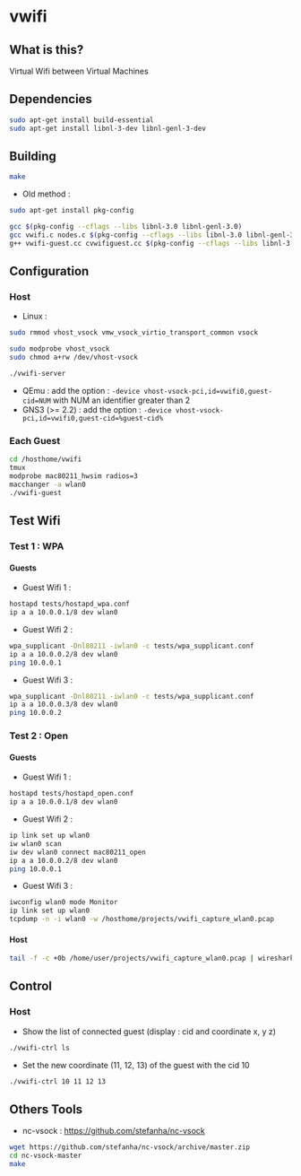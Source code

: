 # vwifi

## What is this?

Virtual Wifi between Virtual Machines

## Dependencies

```bash
sudo apt-get install build-essential
sudo apt-get install libnl-3-dev libnl-genl-3-dev
```

## Building

```bash
make
```

* Old method :

```bash
sudo apt-get install pkg-config

gcc $(pkg-config --cflags --libs libnl-3.0 libnl-genl-3.0)
gcc vwifi.c nodes.c $(pkg-config --cflags --libs libnl-3.0 libnl-genl-3.0) -o vwifi
g++ vwifi-guest.cc cvwifiguest.cc $(pkg-config --cflags --libs libnl-3.0 libnl-genl-3.0) -o vwifi -lpthread -DDEBUG
```


## Configuration

### Host

 - Linux :

```bash
sudo rmmod vhost_vsock vmw_vsock_virtio_transport_common vsock

sudo modprobe vhost_vsock
sudo chmod a+rw /dev/vhost-vsock

./vwifi-server
```

 - QEmu : add the option : `-device vhost-vsock-pci,id=vwifi0,guest-cid=NUM` with NUM an identifier greater than  2
 - GNS3 (>= 2.2) : add the option : `-device vhost-vsock-pci,id=vwifi0,guest-cid=%guest-cid%`

### Each Guest

```bash
cd /hosthome/vwifi
tmux
modprobe mac80211_hwsim radios=3
macchanger -a wlan0
./vwifi-guest
```

## Test Wifi

### Test 1 : WPA

#### Guests

* Guest Wifi 1 :

```bash
hostapd tests/hostapd_wpa.conf
ip a a 10.0.0.1/8 dev wlan0
```

* Guest Wifi 2 :
```bash
wpa_supplicant -Dnl80211 -iwlan0 -c tests/wpa_supplicant.conf
ip a a 10.0.0.2/8 dev wlan0
ping 10.0.0.1
```

* Guest Wifi 3 :
```bash
wpa_supplicant -Dnl80211 -iwlan0 -c tests/wpa_supplicant.conf
ip a a 10.0.0.3/8 dev wlan0
ping 10.0.0.2
```

### Test 2 : Open

#### Guests

* Guest Wifi 1 :

```bash
hostapd tests/hostapd_open.conf
ip a a 10.0.0.1/8 dev wlan0
```

* Guest Wifi 2 :
```bash
ip link set up wlan0
iw wlan0 scan
iw dev wlan0 connect mac80211_open
ip a a 10.0.0.2/8 dev wlan0
ping 10.0.0.1
```

* Guest Wifi 3 :
```bash
iwconfig wlan0 mode Monitor
ip link set up wlan0
tcpdump -n -i wlan0 -w /hosthome/projects/vwifi_capture_wlan0.pcap
```

#### Host

```bash
tail -f -c +0b /home/user/projects/vwifi_capture_wlan0.pcap | wireshark -k -i -
```

## Control

### Host

* Show the list of connected guest (display : cid and coordinate x, y z)
```bash
./vwifi-ctrl ls
```

* Set the new coordinate (11, 12, 13) of the guest with the cid 10
```bash
./vwifi-ctrl 10 11 12 13
```

## Others Tools

* nc-vsock : https://github.com/stefanha/nc-vsock
```bash
wget https://github.com/stefanha/nc-vsock/archive/master.zip
cd nc-vsock-master
make
```
